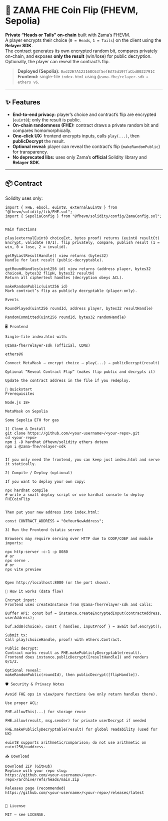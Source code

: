 # 🎲 ZAMA FHE Coin Flip (FHEVM, Sepolia)

**Private “Heads or Tails” on-chain** built with Zama’s FHEVM.  
A player encrypts their choice (`0 = Heads`, `1 = Tails`) on the client using the **Relayer SDK**.  
The contract generates its own encrypted random bit, compares privately on-chain, and exposes **only the result** (win/lose) for public decryption. Optionally, the player can reveal the contract’s flip.

> **Deployed (Sepolia):** `0xd22E7A123168C63f5efEA75d197faCbd0022791C`  
> **Frontend:** single-file `index.html` using `@zama-fhe/relayer-sdk` + `ethers v6`.

---

## ✨ Features

- **End-to-end privacy:** player’s choice and contract’s flip are encrypted (`euint8`); only the result is public.
- **On-chain randomness (FHE):** contract draws a private random bit and compares homomorphically.
- **One-click UX:** frontend encrypts inputs, calls `play(...)`, then **publicDecrypt** the result.
- **Optional reveal:** player can reveal the contract’s flip (`makeRandomPublic`) for transparency.
- **No deprecated libs:** uses only Zama’s **official** Solidity library and **Relayer SDK**.

---

## 📦 Contract

Solidity uses only:
```solidity
import { FHE, ebool, euint8, externalEuint8 } from "@fhevm/solidity/lib/FHE.sol";
import { SepoliaConfig } from "@fhevm/solidity/config/ZamaConfig.sol";


Main functions

play(externalEuint8 choiceExt, bytes proof) returns (euint8 resultCt)
Encrypt, validate (0/1), flip privately, compare, publish result (1 = win, 0 = lose, 2 = invalid).

getMyLastResultHandle() view returns (bytes32)
Handle for last result (public-decryptable).

getRoundHandles(uint256 id) view returns (address player, bytes32 choiceH, bytes32 flipH, bytes32 resultH)
Return all ciphertext handles (decryption obeys ACL).

makeRandomPublic(uint256 id)
Mark contract’s flip as publicly decryptable (player-only).

Events

RoundPlayed(uint256 roundId, address player, bytes32 resultHandle)

RandomCommitted(uint256 roundId, bytes32 randomHandle)

🖥️ Frontend

Single-file index.html with:

@zama-fhe/relayer-sdk (official, CDNs)

ethers@6

Connect MetaMask → encrypt choice → play(...) → publicDecrypt(result)

Optional “Reveal Contract Flip” (makes flip public and decrypts it)

Update the contract address in the file if you redeploy.

🚀 Quickstart
Prerequisites

Node.js 18+

MetaMask on Sepolia

Some Sepolia ETH for gas

1) Clone & Install
git clone https://github.com/<your-username>/<your-repo>.git
cd <your-repo>
npm i -D hardhat @fhevm/solidity ethers dotenv
npm i @zama-fhe/relayer-sdk


If you only need the frontend, you can keep just index.html and serve it statically.

2) Compile / Deploy (optional)

If you want to deploy your own copy:

npx hardhat compile
# write a small deploy script or use hardhat console to deploy FHECoinFlip


Then put your new address into index.html:

const CONTRACT_ADDRESS = "0xYourNewAddress";

3) Run the Frontend (static server)

Browsers may require serving over HTTP due to COOP/COEP and module imports:

npx http-server -c-1 -p 8080
# or
npx serve .
# or
npx vite preview


Open http://localhost:8080 (or the port shown).

🔑 How it works (data flow)

Encrypt input:
Frontend uses createInstance from @zama-fhe/relayer-sdk and calls:

Buffer API: const buf = instance.createEncryptedInput(contractAddress, userAddress);

buf.add8(choice); const { handles, inputProof } = await buf.encrypt();

Submit tx:
Call play(choiceHandle, proof) with ethers.Contract.

Public decrypt:
Contract marks result as FHE.makePubliclyDecryptable(result).
Frontend does instance.publicDecrypt([resultHandle]) and renders 0/1/2.

Optional reveal:
makeRandomPublic(roundId), then publicDecrypt([flipHandle]).

🛡️ Security & Privacy Notes

Avoid FHE ops in view/pure functions (we only return handles there).

Use proper ACL:

FHE.allowThis(...) for storage reuse

FHE.allow(result, msg.sender) for private userDecrypt if needed

FHE.makePubliclyDecryptable(result) for global readability (used for UX)

euint8 supports arithmetic/comparison; do not use arithmetic on euint256/eaddress.

📥 Download

Download ZIP (GitHub)
Replace with your repo slug:
https://github.com/<your-username>/<your-repo>/archive/refs/heads/main.zip

Releases page (recommended)
https://github.com/<your-username>/<your-repo>/releases/latest


📝 License

MIT — see LICENSE.
